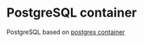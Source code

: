 # PostgreSQL container

PostgreSQL based on [postgres container](https://github.com/cloudnative-pg/postgres-containers)
